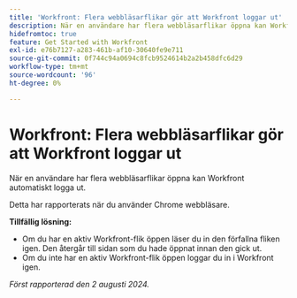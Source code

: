```yaml
---
title: 'Workfront: Flera webbläsarflikar gör att Workfront loggar ut'
description: När en användare har flera webbläsarflikar öppna kan Workfront automatiskt logga ut.
hidefromtoc: true
feature: Get Started with Workfront
exl-id: e76b7127-a283-461b-af10-30640fe9e711
source-git-commit: 0f744c94a0694c8fcb9524614b2a2b458dfc6d29
workflow-type: tm+mt
source-wordcount: '96'
ht-degree: 0%

---
```


# Workfront: Flera webbläsarflikar gör att Workfront loggar ut

<!--Valid issue, won't fix. will be fixed by -->

När en användare har flera webbläsarflikar öppna kan Workfront automatiskt logga ut.

Detta har rapporterats när du använder Chrome webbläsare.

**Tillfällig lösning:**

* Om du har en aktiv Workfront-flik öppen läser du in den förfallna fliken igen. Den återgår till sidan som du hade öppnat innan den gick ut.
* Om du inte har en aktiv Workfront-flik öppen loggar du in i Workfront igen.

_Först rapporterad den 2 augusti 2024._
